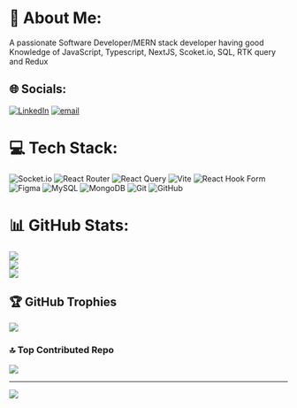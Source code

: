 # 💫 About Me:
A passionate Software Developer/MERN stack developer having good Knowledge of JavaScript, Typescript, NextJS, Scoket.io, SQL, RTK query and Redux


## 🌐 Socials:
[![LinkedIn](https://img.shields.io/badge/LinkedIn-%230077B5.svg?logo=linkedin&logoColor=white)](https://linkedin.com/in/https://www.linkedin.com/in/rahul-rawat-0360a7252) [![email](https://img.shields.io/badge/Email-D14836?logo=gmail&logoColor=white)](mailto:11rahulsinghrawat@gmail.com) 

# 💻 Tech Stack:
![Socket.io](https://img.shields.io/badge/Socket.io-black?style=for-the-badge&logo=socket.io&badgeColor=010101) ![React Router](https://img.shields.io/badge/React_Router-CA4245?style=for-the-badge&logo=react-router&logoColor=white) ![React Query](https://img.shields.io/badge/-React%20Query-FF4154?style=for-the-badge&logo=react%20query&logoColor=white) ![Vite](https://img.shields.io/badge/vite-%23646CFF.svg?style=for-the-badge&logo=vite&logoColor=white) ![React Hook Form](https://img.shields.io/badge/React%20Hook%20Form-%23EC5990.svg?style=for-the-badge&logo=reacthookform&logoColor=white) ![Figma](https://img.shields.io/badge/figma-%23F24E1E.svg?style=for-the-badge&logo=figma&logoColor=white) ![MySQL](https://img.shields.io/badge/mysql-4479A1.svg?style=for-the-badge&logo=mysql&logoColor=white) ![MongoDB](https://img.shields.io/badge/MongoDB-%234ea94b.svg?style=for-the-badge&logo=mongodb&logoColor=white) ![Git](https://img.shields.io/badge/git-%23F05033.svg?style=for-the-badge&logo=git&logoColor=white) ![GitHub](https://img.shields.io/badge/github-%23121011.svg?style=for-the-badge&logo=github&logoColor=white)
# 📊 GitHub Stats:
![](https://github-readme-stats.vercel.app/api?username=El-Drago11&theme=dark&hide_border=false&include_all_commits=true&count_private=true)<br/>
![](https://nirzak-streak-stats.vercel.app/?user=El-Drago11&theme=dark&hide_border=false)<br/>
![](https://github-readme-stats.vercel.app/api/top-langs/?username=El-Drago11&theme=dark&hide_border=false&include_all_commits=true&count_private=true&layout=compact)

## 🏆 GitHub Trophies
![](https://github-profile-trophy.vercel.app/?username=El-Drago11&theme=radical&no-frame=false&no-bg=true&margin-w=4)

### 🔝 Top Contributed Repo
![](https://github-contributor-stats.vercel.app/api?username=El-Drago11&limit=5&theme=dark&combine_all_yearly_contributions=true)

---
[![](https://visitcount.itsvg.in/api?id=El-Drago11&icon=0&color=0)](https://visitcount.itsvg.in)

<!-- Proudly created with GPRM ( https://gprm.itsvg.in ) -->
